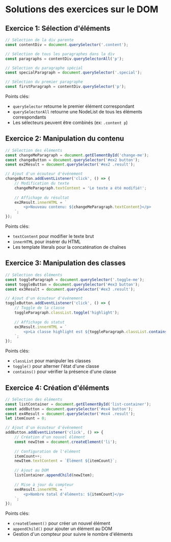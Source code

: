# Solutions des exercices sur le DOM

## Exercice 1: Sélection d'éléments

```javascript
// Sélection de la div parente
const contentDiv = document.querySelector('.content');

// Sélection de tous les paragraphes dans la div
const paragraphs = contentDiv.querySelectorAll('p');

// Sélection du paragraphe spécial
const specialParagraph = document.querySelector('.special');

// Sélection du premier paragraphe
const firstParagraph = contentDiv.querySelector('p');
```

Points clés:

- `querySelector` retourne le premier élément correspondant
- `querySelectorAll` retourne une NodeList de tous les éléments correspondants
- Les sélecteurs peuvent être combinés (ex: `.content p`)

## Exercice 2: Manipulation du contenu

```javascript
// Sélection des éléments
const changeMeParagraph = document.getElementById('change-me');
const changeButton = document.querySelector('#ex2 button');
const ex2Result = document.querySelector('#ex2 .result');

// Ajout d'un écouteur d'événement
changeButton.addEventListener('click', () => {
    // Modification du texte
    changeMeParagraph.textContent = 'Le texte a été modifié!';
    
    // Affichage du résultat
    ex2Result.innerHTML = `
        <p>Nouveau contenu: ${changeMeParagraph.textContent}</p>
    `;
});
```

Points clés:

- `textContent` pour modifier le texte brut
- `innerHTML` pour insérer du HTML
- Les template literals pour la concaténation de chaînes

## Exercice 3: Manipulation des classes

```javascript
// Sélection des éléments
const toggleParagraph = document.querySelector('.toggle-me');
const toggleButton = document.querySelector('#ex3 button');
const ex3Result = document.querySelector('#ex3 .result');

// Ajout d'un écouteur d'événement
toggleButton.addEventListener('click', () => {
    // Toggle de la classe
    toggleParagraph.classList.toggle('highlight');
    
    // Affichage du statut
    ex3Result.innerHTML = `
        <p>La classe highlight est ${toggleParagraph.classList.contains('highlight') ? 'présente' : 'absente'}</p>
    `;
});
```

Points clés:

- `classList` pour manipuler les classes
- `toggle()` pour alterner l'état d'une classe
- `contains()` pour vérifier la présence d'une classe

## Exercice 4: Création d'éléments

```javascript
// Sélection des éléments
const listContainer = document.getElementById('list-container');
const addButton = document.querySelector('#ex4 button');
const ex4Result = document.querySelector('#ex4 .result');
let itemCount = 0;

// Ajout d'un écouteur d'événement
addButton.addEventListener('click', () => {
    // Création d'un nouvel élément
    const newItem = document.createElement('li');
    
    // Configuration de l'élément
    itemCount++;
    newItem.textContent = `Élément ${itemCount}`;
    
    // Ajout au DOM
    listContainer.appendChild(newItem);
    
    // Mise à jour du compteur
    ex4Result.innerHTML = `
        <p>Nombre total d'éléments: ${itemCount}</p>
    `;
});
```

Points clés:

- `createElement()` pour créer un nouvel élément
- `appendChild()` pour ajouter un élément au DOM
- Gestion d'un compteur pour suivre le nombre d'éléments
